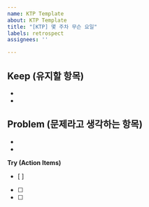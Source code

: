 ```yaml
---
name: KTP Template
about: KTP Template
title: "[KTP] 몇 주차 무슨 요일"
labels: retrospect
assignees: ''

---
```


**Keep (유지할 항목)**
- 
- 
-
  
**Problem (문제라고 생각하는 항목)**
- 
- 
-

**Try (Action Items)**
- [ ] 
- [ ] 
- [ ]
